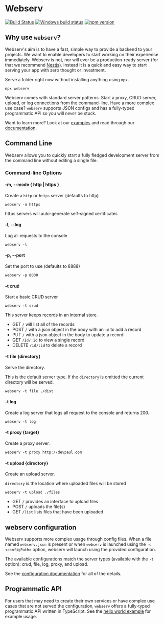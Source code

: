 # Webserv

[![Build Status](https://travis-ci.org/devpaul/webserv.svg?branch=master)](https://travis-ci.org/devpaul/webserv)
[![Windows build status](https://ci.appveyor.com/api/projects/status/pwxbf43ctu05uxn8?svg=true)](https://ci.appveyor.com/project/devpaul/webserv)
[![npm version](https://badge.fury.io/js/webserv.svg)](https://badge.fury.io/js/webserv)

## Why use `webserv`?

Webserv's aim is to have a fast, simple way to provide a backend to your projects. We want to enable developers to start working on their experience immediately. Webserv is not, nor will ever be a production-ready server (for that we recommend [Nestjs](https://nestjs.com/)). Instead it is a quick and easy way to start serving your app with zero thought or investment.

Serve a folder right now without installing anything using `npx`.

```
npx webserv
```

Webserv comes with standard server patterns. Start a proxy, CRUD server, upload, or log connections from the command-line. Have a more complex use case? `webserv` supports JSON configs and has a fully-typed programmatic API so you will *never* be stuck.

Want to learn more? Look at our [examples](https://github.com/devpaul/webserv/tree/master/examples) and read through our [documentation](https://github.com/devpaul/webserv/tree/master/docs).

## Command Line

Webserv allows you to quickly start a fully fledged development server from the command line without editing a single file.

### Command-line Options

#### -m, --mode { http | https }

Create a `http` or `https` server (defaults to http)

```
webserv -m https
```

https servers will auto-generate self-signed certificates

#### -l, --log

Log all requests to the console

```
webserv -l
```

#### -p, --port

Set the port to use (defaults to 8888)

```
webserv -p 8000
```

#### -t crud

Start a basic CRUD server

```
webserv -t crud
```

This server keeps records in an internal store.

* GET `/` will list all of the records
* POST `/` with a json object in the body with an `id` to add a record
* PUT `/` with a json object in the body to update a record
* GET `/id/:id` to view a single record
* DELETE `/id/:id` to delete a record

#### -t file {directory}

Serve the directory.

This is the default server type. If the `directory` is omitted the current directory will be served.

```
webserv -t file ./dist
```

#### -t log

Create a log server that logs all request to the console and returns 200.

```
webserv -t log
```

#### -t proxy {target}

Create a proxy server.

```
webserv -t proxy http://devpaul.com
```

#### -t upload {directory}

Create an upload server.

`directory` is the location where uploaded files will be stored

```
webserv -t upload ./files
```

* GET `/` provides an interface to upload files
* POST `/` uploads the file(s)
* GET `/list` lists files that have been uploaded

## webserv configuration

Webserv supports more complex usage through config files. When a file named `webserv.json` is present or when `webserv` is launched using the `-c <configPath>` option, webserv will launch using the provided configuration.

The available configurations match the server types (available with the `-t` option): crud, file, log, proxy, and upload.

See the [configuration documentation](https://github.com/devpaul/webserv/blob/master/docs/configuration.md) for all of the details.

## Programmatic API

For users that may need to create their own services or have complex use cases that are not served the configuration, `webserv` offers a fully-typed programmatic API written in TypeScript. See the [hello world example](https://github.com/devpaul/webserv/blob/master/examples/hello-world/services/hello.ts) for example usage.
